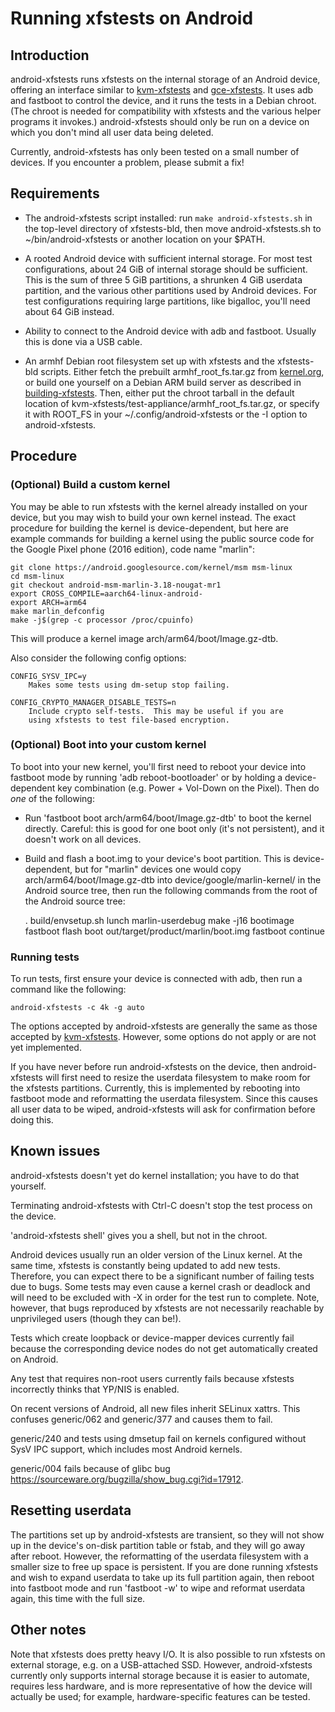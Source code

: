 # Running xfstests on Android

## Introduction

android-xfstests runs xfstests on the internal storage of an Android
device, offering an interface similar to
[kvm-xfstests](kvm-xfstests.md) and [gce-xfstests](gce-xfstests.md).
It uses adb and fastboot to control the device, and it runs the tests
in a Debian chroot.  (The chroot is needed for compatibility with
xfstests and the various helper programs it invokes.)
android-xfstests should only be run on a device on which you don't
mind all user data being deleted.

Currently, android-xfstests has only been tested on a small number of
devices.  If you encounter a problem, please submit a fix!

## Requirements

- The android-xfstests script installed:
  run `make android-xfstests.sh` in the top-level directory of
  xfstests-bld, then move android-xfstests.sh to
  ~/bin/android-xfstests or another location on your $PATH.

- A rooted Android device with sufficient internal storage.  For most
  test configurations, about 24 GiB of internal storage should be
  sufficient.  This is the sum of three 5 GiB partitions, a shrunken 4
  GiB userdata partition, and the various other partitions used by
  Android devices.  For test configurations requiring large
  partitions, like bigalloc, you'll need about 64 GiB instead.

- Ability to connect to the Android device with adb and fastboot.
  Usually this is done via a USB cable.

- An armhf Debian root filesystem set up with xfstests and the
  xfstests-bld scripts.  Either fetch the prebuilt
  armhf_root_fs.tar.gz from
  [kernel.org](http://www.kernel.org/pub/linux/kernel/people/tytso/kvm-xfstests),
  or build one yourself on a Debian ARM build server as described in
  [building-xfstests](building-xfstests.md).  Then, either put the
  chroot tarball in the default location of
  kvm-xfstests/test-appliance/armhf_root_fs.tar.gz, or specify it with
  ROOT_FS in your ~/.config/android-xfstests or the -I option to
  android-xfstests.

## Procedure

### (Optional) Build a custom kernel

You may be able to run xfstests with the kernel already installed on
your device, but you may wish to build your own kernel instead.  The
exact procedure for building the kernel is device-dependent, but here
are example commands for building a kernel using the public source
code for the Google Pixel phone (2016 edition), code name "marlin":

    git clone https://android.googlesource.com/kernel/msm msm-linux
    cd msm-linux
    git checkout android-msm-marlin-3.18-nougat-mr1
    export CROSS_COMPILE=aarch64-linux-android-
    export ARCH=arm64
    make marlin_defconfig
    make -j$(grep -c processor /proc/cpuinfo)

This will produce a kernel image arch/arm64/boot/Image.gz-dtb.

Also consider the following config options:

    CONFIG_SYSV_IPC=y
        Makes some tests using dm-setup stop failing.

    CONFIG_CRYPTO_MANAGER_DISABLE_TESTS=n
        Include crypto self-tests.  This may be useful if you are
        using xfstests to test file-based encryption.

### (Optional) Boot into your custom kernel

To boot into your new kernel, you'll first need to reboot your device
into fastboot mode by running 'adb reboot-bootloader' or by holding a
device-dependent key combination (e.g. Power + Vol-Down on the Pixel).
Then do *one* of the following:

- Run 'fastboot boot arch/arm64/boot/Image.gz-dtb' to boot the kernel
  directly.  Careful: this is good for one boot only (it's not
  persistent), and it doesn't work on all devices.

- Build and flash a boot.img to your device's boot partition.  This is
  device-dependent, but for "marlin" devices one would copy
  arch/arm64/boot/Image.gz-dtb into device/google/marlin-kernel/ in
  the Android source tree, then run the following commands from the
  root of the Android source tree:

    . build/envsetup.sh
    lunch marlin-userdebug
    make -j16 bootimage
    fastboot flash boot out/target/product/marlin/boot.img
    fastboot continue

### Running tests

To run tests, first ensure your device is connected with adb, then run
a command like the following:

    android-xfstests -c 4k -g auto

The options accepted by android-xfstests are generally the same as
those accepted by [kvm-xfstests](kvm-xfstests.md).  However, some
options do not apply or are not yet implemented.

If you have never before run android-xfstests on the device, then
android-xfstests will first need to resize the userdata filesystem to
make room for the xfstests partitions.  Currently, this is implemented
by rebooting into fastboot mode and reformatting the userdata
filesystem.  Since this causes all user data to be wiped,
android-xfstests will ask for confirmation before doing this.

## Known issues

android-xfstests doesn't yet do kernel installation; you have to do
that yourself.

Terminating android-xfstests with Ctrl-C doesn't stop the test process
on the device.

'android-xfstests shell' gives you a shell, but not in the chroot.

Android devices usually run an older version of the Linux kernel.  At
the same time, xfstests is constantly being updated to add new tests.
Therefore, you can expect there to be a significant number of failing
tests due to bugs.  Some tests may even cause a kernel crash or
deadlock and will need to be excluded with -X in order for the test
run to complete.  Note, however, that bugs reproduced by xfstests are
not necessarily reachable by unprivileged users (though they can be!).

Tests which create loopback or device-mapper devices currently fail
because the corresponding device nodes do not get automatically
created on Android.

Any test that requires non-root users currently fails because xfstests
incorrectly thinks that YP/NIS is enabled.

On recent versions of Android, all new files inherit SELinux xattrs.
This confuses generic/062 and generic/377 and causes them to fail.

generic/240 and tests using dmsetup fail on kernels configured without
SysV IPC support, which includes most Android kernels.

generic/004 fails because of glibc bug
https://sourceware.org/bugzilla/show_bug.cgi?id=17912.

## Resetting userdata

The partitions set up by android-xfstests are transient, so they will
not show up in the device's on-disk partition table or fstab, and they
will go away after reboot.  However, the reformatting of the userdata
filesystem with a smaller size to free up space is persistent.  If you
are done running xfstests and wish to expand userdata to take up its
full partition again, then reboot into fastboot mode and run 'fastboot
-w' to wipe and reformat userdata again, this time with the full size.

## Other notes

Note that xfstests does pretty heavy I/O.  It is also possible to run
xfstests on external storage, e.g. on a USB-attached SSD.  However,
android-xfstests currently only supports internal storage because it
is easier to automate, requires less hardware, and is more
representative of how the device will actually be used; for example,
hardware-specific features can be tested.
